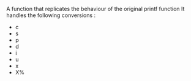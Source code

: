 A function that replicates the behaviour of the original printf function
It handles the following conversions :
 * c
 * s
 * p
 * d
 * i
 * u
 * x
 * X%
